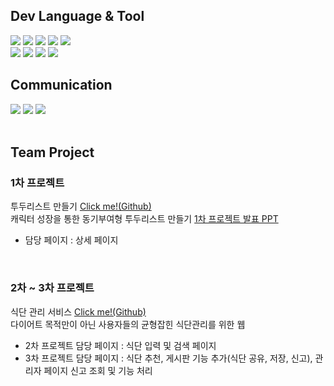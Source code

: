 ## Dev Language & Tool
<div>
  <img src="https://img.shields.io/badge/HTML5-E34F26?style=flat-square&logo=HTML5logoColor=#FFFFFF"/>
  <img src="https://img.shields.io/badge/CSS3-1572B6?style=flat-square&logo=CSS3logoColor=#FFFFFF"/>
  <img src="https://img.shields.io/badge/JAVASCRIPT-F7DF1E?style=flat-square&logo=JAVASCRIPTlogoColor=#FFFFFF"/>
  <img src="https://img.shields.io/badge/Vue.js-4FC08D?style=flat-square&logo=Vue.jslogoColor=#FFFFFF"/>
  <img src="https://img.shields.io/badge/Bootstrap-7952B3?style=flat-square&logo=BootstraplogoColor=#FFFFFF"/>
</div>

<div>
  <img src="https://img.shields.io/badge/PHP-777BB4?style=flat-square&logo=PHPlogoColor=#FFFFFF"/>
  <img src="https://img.shields.io/badge/MariaDB-003545?style=flat-square&logo=MariaDBlogoColor=#FFFFFF"/>
  <img src="https://img.shields.io/badge/LARAVEL-FF2D20?style=flat-square&logo=LARAVELlogoColor=#FFFFFF"/>
  <img src="https://img.shields.io/badge/VisualStudioCode-007ACC?style=flat-square&logo=VisualStudioCodelogoColor=#FFFFFF"/>
</div>

## Communication
<div>
  <img src="https://img.shields.io/badge/Notion-000000?style=flat-square&logo=NotionlogoColor=#FFFFFF"/>
  <img src="https://img.shields.io/badge/Slack-4A154B?style=flat-square&logo=SlacklogoColor=#FFFFFF"/>
  <img src="https://img.shields.io/badge/Jira-0052CC?style=flat-square&logo=JiralogoColor=#FFFFFF"/>
</div>

<br>

## Team Project
### 1차 프로젝트 
투두리스트 만들기 <a href="https://github.com/PHP-506-33/PHP_1STPJ">Click me!(Github)</a>
<br>
캐릭터 성장을 통한 동기부여형 투두리스트 만들기
<a href="https://www.canva.com/design/DAFg-6bLQKk/ywpJVJ-wFGYsPlA2RXQ9JA/edit?utm_content=DAFg-6bLQKk&utm_campaign=designshare&utm_medium=link2&utm_source=sharebutton">1차 프로젝트 발표 PPT</a>
- 담당 페이지 : 상세 페이지
  
<br>

### 2차 ~ 3차 프로젝트
식단 관리 서비스 <a href="https://github.com/PHP-506-wdye/project-2">Click me!(Github)</a>
<br>
다이어트 목적만이 아닌 사용자들의 균형잡힌 식단관리를 위한 웹

- 2차 프로젝트 담당 페이지 : 식단 입력 및 검색 페이지
- 3차 프로젝트 담당 페이지 : 식단 추천, 게시판 기능 추가(식단 공유, 저장, 신고), 관리자 페이지 신고 조회 및 기능 처리
